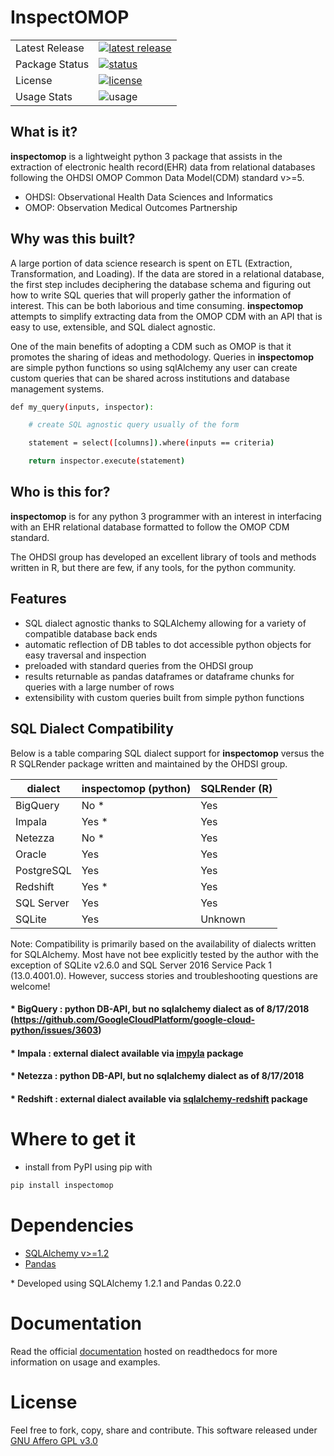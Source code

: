 # InspectOMOP

<table>
<tr>
  <td>Latest Release</td>
  <td>
    <a href="https://pypi.org/project/inspectomop/">
    <img src="https://img.shields.io/pypi/v/inspectomop.svg" alt="latest release" />
    </a>
  </td>
</tr>
<tr>
  <td>Package Status</td>
  <td>
		<a href="https://pypi.org/project/inspectomop/">
		<img src="https://img.shields.io/pypi/status/inspectomop.svg" alt="status" /></td>
		</a>
</tr>
<tr>
  <td>License</td>
  <td>
    <a href="https://github.com/jbadger3/inspectomop/blob/master/LICENSE">
    <img src="https://img.shields.io/github/license/jbadger3/inspectomop.svg" alt="license" />
    </a>
</td>
</tr>
<tr>
  <td>Usage Stats</td>
  <td>
    <img src="https://img.shields.io/pypi/dm/InspectOMOP.svg" alt="usage" />
    </a>
</td>
</tr>
</table>

## What is it?

**inspectomop** is a lightweight python 3 package that assists in the extraction of electronic health record(EHR) data from relational databases following the OHDSI OMOP Common Data Model(CDM) standard v>=5.  

* OHDSI: Observational Health Data Sciences and Informatics
* OMOP: Observation Medical Outcomes Partnership

## Why was this built?
A large portion of data science research is spent on ETL (Extraction, Transformation, and Loading).  If the data are stored in a relational database, the first step includes deciphering the database schema and figuring out how to write SQL queries that will properly gather the information of interest.  This can be both laborious and time consuming.  **inspectomop** attempts to simplify extracting data from the OMOP CDM with an API that is easy to use, extensible, and SQL dialect agnostic.

One of the main benefits of adopting a CDM such as OMOP is that it promotes the sharing of ideas and methodology.  Queries in **inspectomop** are simple python functions so using sqlAlchemy any user can create custom queries that can be shared across institutions and database management systems.

```sh
def my_query(inputs, inspector):

    # create SQL agnostic query usually of the form

    statement = select([columns]).where(inputs == criteria)

    return inspector.execute(statement)
```

## Who is this for?

**inspectomop** is for any python 3 programmer with an interest in interfacing with an EHR relational database formatted to follow the OMOP CDM standard.

The OHDSI group has developed an excellent library of tools and methods written in R, but there are few, if any tools, for the python community.


## Features
- SQL dialect agnostic thanks to SQLAlchemy allowing for a variety of compatible database back ends
- automatic reflection of DB tables to dot accessible python objects for easy traversal and inspection
- preloaded with standard queries from the OHDSI group
- results returnable as pandas dataframes or dataframe chunks for queries with a large number of rows
- extensibility with custom queries built from simple python functions

## SQL Dialect Compatibility

Below is a table comparing SQL dialect support for **inspectomop** versus the R SQLRender package written and maintained by the OHDSI group.  

| dialect | inspectomop (python) | SQLRender (R) |
| --- | --- | --- |
| BigQuery | No \* | Yes |
| Impala | Yes \* | Yes |
| Netezza | No \* | Yes |
| Oracle | Yes | Yes |
| PostgreSQL | Yes | Yes |
| Redshift | Yes \* | Yes
| SQL Server | Yes | Yes |
| SQLite | Yes | Unknown |

Note: Compatibility is primarily based on the availability of dialects written for SQLAlchemy.  Most have not bee explicitly tested by the author with the exception of SQLite v2.6.0 and SQL Server 2016 Service Pack 1 (13.0.4001.0).  However, success stories and troubleshooting questions are welcome!

#### \* BigQuery : python DB-API, but no sqlalchemy dialect as of 8/17/2018 (https://github.com/GoogleCloudPlatform/google-cloud-python/issues/3603)
#### \* Impala : external dialect available via [impyla](https://pypi.org/project/impyla/) package
#### \* Netezza : python DB-API, but no sqlalchemy dialect as of 8/17/2018
#### \* Redshift : external dialect available via [sqlalchemy-redshift](https://pypi.org/project/sqlalchemy-redshift/) package

# Where to get it
* install from PyPI using pip with
```sh
pip install inspectomop
```
# Dependencies
- [SQLAlchemy v>=1.2](https://www.sqlalchemy.org)
- [Pandas](https://pandas.pydata.org)

\* Developed using SQLAlchemy 1.2.1 and Pandas 0.22.0

# Documentation
Read the official [documentation](https://inpsectomop.readthedocs.io/en/master/) hosted on readthedocs for more information on usage and examples.

# License
Feel free to fork, copy, share and contribute.  This software released under [GNU Affero GPL v3.0](https://github.com/jbadger3/inspectomop/tree/maste/LICENSE.md)  
